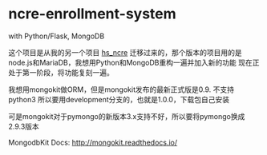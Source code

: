 # ncre-enrollment-system
with Python/Flask, MongoDB

这个项目是从我的另一个项目 [hs_ncre]() 迁移过来的，那个版本的项目用的是node.js和MariaDB，我想用Python和MongoDB重构一遍并加入新的功能
现在正处于第一阶段，将功能复刻一遍。

我想用mongokit做ORM，但是mongokit发布的最新正式版是0.9. 不支持python3
所以要用development分支的，也就是1.0.0，下载包自己安装

可是mongokit对于pymongo的新版本3.x支持不好，所以要将pymongo换成2.9.3版本


MongodbKit Docs: http://mongokit.readthedocs.io/